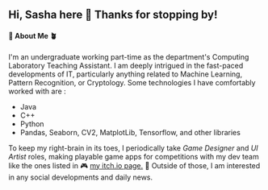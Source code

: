 ## Hi, Sasha here 👋  Thanks for stopping by!

#### 🌻 About Me 🪴
I'm an undergraduate working part-time as the department's Computing Laboratory Teaching Assistant. I am deeply intrigued in the fast-paced developments of IT, particularly anything related to Machine Learning, Pattern Recognition, or Cryptology. Some technologies I have comfortably worked with are :
- Java
- C++
- Python
- Pandas, Seaborn, CV2, MatplotLib, Tensorflow, and other libraries
  
To keep my right-brain in its toes, I periodically take *Game Designer* and *UI Artist* roles, making playable game apps for competitions with my dev team like the ones listed in 🎮 [my itch.io page.](https://oceanparty.itch.io/) 🎲
Outside of those, I am interested in any social developments and daily news.

